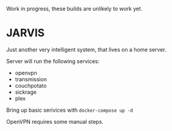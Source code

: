 Work in progress, these builds are unlikely to work yet.

# JARVIS
Just another very intelligent system, that lives on a home server.

Server will run the following services:

* openvpn
* transmission
* couchpotato
* sickrage
* plex

Bring up basic serivices with `docker-compose up -d` 

OpenVPN requires some manual steps.